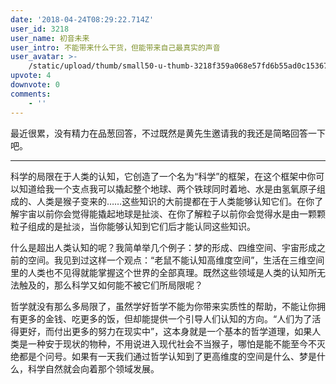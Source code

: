 ```yaml
---
date: '2018-04-24T08:29:22.714Z'
user_id: 3218
user_name: 初音未来
user_intro: 不能带来什么干货，但能带来自己最真实的声音
user_avatar: >-
    /static/upload/thumb/small50-u-thumb-3218f359a068e57fd6b55ad0c15367a0a9dc68bc2cb7.png
upvote: 4
downvote: 0
comments:
    - ''
---
```


最近很累，没有精力在品葱回答，不过既然是黄先生邀请我的我还是简略回答一下吧。

---

科学的局限在于人类的认知，它创造了一个名为“科学”的框架，在这个框架中你可以知道给我一个支点我可以撬起整个地球、两个铁球同时着地、水是由氢氧原子组成的、人类是猴子变来的……这些知识的大前提都在于人类能够认知它们。在你了解宇宙以前你会觉得能撬起地球是扯淡、在你了解粒子以前你会觉得水是由一颗颗粒子组成的是扯淡，当你能够认知到它们后才能认同这些知识。  

什么是超出人类认知的呢？我简单举几个例子：梦的形成、四维空间、宇宙形成之前的空间。我见到过这样一个观点：“老鼠不能认知高维度空间”，生活在三维空间里的人类也不见得就能掌握这个世界的全部真理。既然这些领域是人类的认知所无法触及的，那么科学又如何能不被它们所局限呢？

哲学就没有那么多局限了，虽然学好哲学不能为你带来实质性的帮助，不能让你拥有更多的金钱、吃更多的饭，但却能提供一个引导人们认知的方向。“人们为了活得更好，而付出更多的努力在现实中”，这本身就是一个基本的哲学道理，如果人类是一种安于现状的物种，不用说进入现代社会不当猴子，哪怕是能不能至今不灭绝都是个问号。如果有一天我们通过哲学认知到了更高维度的空间是什么、梦是什么，科学自然就会向着那个领域发展。

